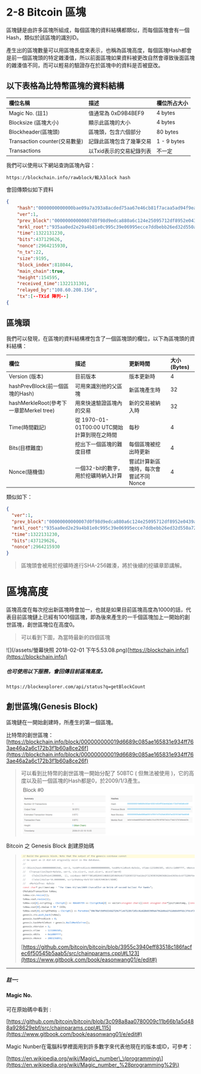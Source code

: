 # 2-8 Bitcoin 區塊

區塊鏈是由許多區塊所組成，每個區塊的資料結構都類似，而每個區塊會有一個Hash，類似於該區塊的識別ID。

產生出的區塊數量可以用區塊長度來表示，也稱為區塊高度，每個區塊Hash都會是前一個區塊頭的特定雜湊值，所以前面區塊如果資料被更改自然會導致後面區塊的雜湊值不同，而可以輕易的驗證存在於區塊中的資料是否被竄改。

## 以下表格為比特幣區塊的資料結構

| **欄位名稱** | **描述** | **欄位所占大小** |
| :--- | :--- | :--- |
| Magic No. \(註1\) | 值通常為 0xD9B4BEF9 | 4 bytes |
| Blocksize \(區塊大小\) | 顯示此區塊的大小 | 4 bytes |
| Blockheader\(區塊頭\) | 區塊頭，包含六個部分 | 80 bytes |
| Transaction counter\(交易數量\) | 記錄此區塊包含了幾筆交易 | 1 - 9 bytes |
| Transactions | 以Txid表示的交易紀錄列表 | 不一定 |

我們可以使用以下網站查詢區塊內容：

```
https://blockchain.info/rawblock/輸入block hash
```

會回傳類似如下資料

```json
{
    "hash":"0000000000000bae09a7a393a8acded75aa67e46cb81f7acaa5ad94f9eacd103",
    "ver":1,
    "prev_block":"00000000000007d0f98d9edca880a6c124e25095712df8952e0439ac7409738a",
    "mrkl_root":"935aa0ed2e29a4b81e0c995c39e06995ecce7ddbebb26ed32d550a72e8200bf5",
    "time":1322131230,
    "bits":437129626,
    "nonce":2964215930,
    "n_tx":22,
    "size":9195,
    "block_index":818044,
    "main_chain":true,
    "height":154595,
    "received_time":1322131301,
    "relayed_by":"108.60.208.156",
    "tx":[--TXid 陣列--]
{
```

## 區塊頭

我們可以發現，在區塊的資料結構裡包含了一個區塊頭的欄位，以下為區塊頭的資料結構：

| 欄位 | 描述 | 更新時間 | 大小 \(Bytes\) |
| :--- | :--- | :--- | :--- |
| Version \(版本\) | 目前版本 | 版本更新時 | 4 |
| hashPrevBlock\(前一個區塊的Hash\) | 可用來識別他的父區塊 | 新區塊產生時 | 32 |
| hashMerkleRoot\(參考下一章節Merkel tree\) | 用來快速驗證區塊內的交易 | 新的交易被納入時 | 32 |
| Time\(時間戳記\) | 從 1970-01-01T00:00 UTC開始計算到現在之時間 | 每秒 | 4 |
| Bits\(目標難度\) | 挖出下一個區塊的難度目標 | 每個區塊被挖出時更新 | 4 |
| Nonce\(隨機值\) | 一個32-bit的數字，用於挖礦時納入計算 | 嘗試計算新區塊時，每次會嘗試不同Nonce | 4 |

類似如下：

```json
{
  "ver":1,
  "prev_block":"00000000000007d0f98d9edca880a6c124e25095712df8952e0439ac7409738a",
  "mrkl_root":"935aa0ed2e29a4b81e0c995c39e06995ecce7ddbebb26ed32d550a72e8200bf5",
  "time":1322131230,
  "bits":437129626,
  "nonce":2964215930
}
```

> 區塊頭會被用於挖礦時進行SHA-256雜湊，將於後續的挖礦章節講解。

# 區塊高度

區塊高度在每次挖出新區塊時會加一，也就是如果目前區塊高度為1000的話，代表目前區塊鏈上已經有1001個區塊，即為後來產生的一千個區塊加上一開始的創世區塊，創世區塊位在高度0。

> 可以看到下圖，為當時最新的四個區塊

![](/assets/螢幕快照 2018-02-01 下午5.53.08.png)[https://blockchain.info/](https://blockchain.info/)

##### 也可使用以下服務，會回傳目前區塊高度。

```
https://blockexplorer.com/api/status?q=getBlockCount
```

## 創世區塊\(Genesis Block\)

區塊鏈在一開始創建時，所產生的第一個區塊。

比特幣的創世區塊：  
[https://blockchain.info/block/000000000019d6689c085ae165831e934ff763ae46a2a6c172b3f1b60a8ce26f](https://blockchain.info/block/000000000019d6689c085ae165831e934ff763ae46a2a6c172b3f1b60a8ce26f)

> 可以看到比特幣的創世區塊一開始分配了 50BTC \( 但無法被使用 \)，它的高度以及前一個區塊的Hash都是0，於2009/1/3產生。![](/assets/833.png)

Bitcoin 之 Genesis Block 創建原始碼

> ![](/assets/2444.png)[https://github.com/bitcoin/bitcoin/blob/3955c3940eff83518c186facfec6f50545b5aab5/src/chainparams.cpp\#L123](https://www.gitbook.com/book/easonwang01/e/edit#)

---

##### 註一:

#### Magic No.

可在原始碼中看到 :

[https://github.com/bitcoin/bitcoin/blob/3c098a8aa0780009c11b66b1a5d488a928629ebf/src/chainparams.cpp\#L115](https://www.gitbook.com/book/easonwang01/e/edit#)

Magic Nunber在電腦科學裡面用到許多數字來代表他現在的版本或ID，可參考：

[https://en.wikipedia.org/wiki/Magic\_number\_\(programming\](https://en.wikipedia.org/wiki/Magic_number_%28programming%29\)

